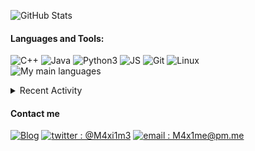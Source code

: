 ![GitHub Stats](https://github-readme-stats.vercel.app/api?username=M4xi1m3&hide_border=true&count_private=true&show_icons=true&theme=dark)

#### Languages and Tools:
![C++](https://img.shields.io/badge/-C++-000000?style=for-the-badge&logo=C%2B%2B&logoColor=blue)
![Java](https://img.shields.io/badge/-Java-000000?style=for-the-badge&logo=Java&logoColor=red)
![Python3](https://img.shields.io/badge/-Py3-000000?style=for-the-badge&logo=Python&logoColor=cyan)
![JS](https://img.shields.io/badge/-JS-000000?style=for-the-badge&logo=JavaScript&logoColor=yellow)
![Git](https://img.shields.io/badge/-Git-000000?style=for-the-badge&logo=Git&logoColor=red)
![Linux](https://img.shields.io/badge/-Linux-000000?style=for-the-badge&logo=Linux&logoColor=white)<br/>
![My main languages](https://github-readme-stats.vercel.app/api/top-langs/?username=M4xi1m3&hide_border=true&hide=stars&theme=dark&show_icons=true&layout=compact)

<details>
  <summary>Recent Activity</summary>

#### Latest Blog Posts
<!-- BLOG-POST-LIST:START -->
- [How Windows almost drove me crazy.](https://m4xi1m3.github.io//Windows-rant/)
- [Micmost: how a .git folder can get your consumers’ data leaked.](https://m4xi1m3.github.io//Micmost-git-leak/)
- [Numworks modding - Part 2 : N0100++](https://m4xi1m3.github.io//Numworks-mod-p2/)
- [Creating a 3D Numworks simulator](https://m4xi1m3.github.io//Numworks-3D-Simulator/)
- [Numworks modding - Part 1 : openning the beasts.](https://m4xi1m3.github.io//Numworks-mod-p1/)
<!-- BLOG-POST-LIST:END -->

[more blog posts...][website]

#### Recent GitHub Activity
<!--START_SECTION:activity-->
1. 🗣 Commented on [#548](https://github.com/Omega-Numworks/Omega/issues/548) in [Omega-Numworks/Omega](https://github.com/Omega-Numworks/Omega)
2. ❌ Closed PR [#1609](https://github.com/numworks/epsilon/pull/1609) in [numworks/epsilon](https://github.com/numworks/epsilon)
3. ❌ Closed PR [#1784](https://github.com/numworks/epsilon/pull/1784) in [numworks/epsilon](https://github.com/numworks/epsilon)
4. 🎉 Merged PR [#538](https://github.com/Omega-Numworks/Omega/pull/538) in [Omega-Numworks/Omega](https://github.com/Omega-Numworks/Omega)
5. 🗣 Commented on [#541](https://github.com/Omega-Numworks/Omega/issues/541) in [Omega-Numworks/Omega](https://github.com/Omega-Numworks/Omega)
<!--END_SECTION:activity-->

</details>

#### Contact me
[![Blog](https://img.shields.io/badge/-Blog-000000?style=for-the-badge&logo=rss&logoColor=red)][website]
[![twitter : @M4xi1m3](https://img.shields.io/badge/-%40M4xi1m3-000000?style=for-the-badge&logo=twitter&logoColor=cyan)][twitter]
[![email : M4x1me@pm.me](https://img.shields.io/badge/-m4x1me%40pm%2Eme-000000?style=for-the-badge&logo=protonmail&logoColor=blueviolet)](mailto:M4x1me@pm.me)

[website]: https://m4xi1m3.github.io/
[twitter]: https://twitter.com/M4xi1m3
